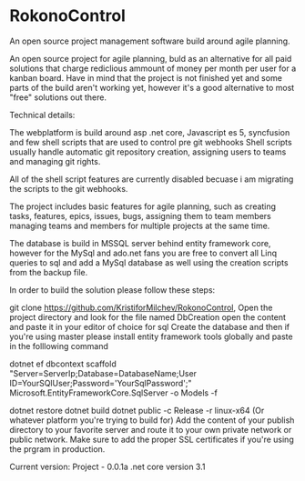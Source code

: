 # RokonoControl
An open source project management software build around agile planning. 

An open source project for agile planning, buld as an alternative for all paid solutions that charge rediclious ammount of money
per month per user for a kanban board. Have in mind that the project is not finished yet and some parts of the build aren't working yet,
however it's a good alternative to most "free" solutions out there.

Technical details:

The webplatform is build around asp .net core, Javascript es 5, syncfusion and few shell scripts that are used to control pre git webhooks
Shell scripts usually handle automatic git repository creation, assigning users to teams and managing git rights.

All of the shell script features are currently disabled becuase i am migrating the scripts to the git webhooks.

The project includes basic features for agile planning, such as creating tasks, features, epics, issues, bugs, assigning them to 
team members managing teams and members for multiple projects at the same time.

The database is build in MSSQL server behind entity framework core, however for the MySql and ado.net fans you are free to convert
all Linq queries to sql and add a MySql database as well using the creation scripts from the backup file.

In order to build the solution please follow these steps:

git clone https://github.com/KristiforMilchev/RokonoControl,
Open the project directory and look for the file named DbCreation open the content and paste it in your editor of choice for sql
Create the database and then if you're using master please install entity framework tools globally and paste in the folllowing command


dotnet ef dbcontext scaffold "Server=ServerIp;Database=DatabaseName;User ID=YourSQlUser;Password='YourSqlPassword';"  Microsoft.EntityFrameworkCore.SqlServer -o Models -f

dotnet restore
dotnet build
dotnet public -c Release -r linux-x64 (Or whatever platform you're trying to build for) 
Add the content of your publish directory to your favorite server and route it to your own private network or public network.
Make sure to add the proper SSL certificates if you're using the prgram in production.


Current version:
Project - 0.0.1a
.net core version 3.1
